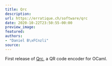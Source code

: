 ```yaml
---
title: Qrc
description:
url: https://erratique.ch/software/qrc
date: 2020-10-22T23:50:55-00:00
preview_image:
featured:
authors:
- "Daniel B\xFCnzli"
source:
---
```


First release of <a href="https://erratique.ch/software/qrc">Qrc</a>, a <abbr>QR</abbr> code encoder for OCaml.
